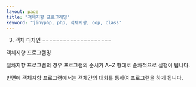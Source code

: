 ```yaml
---
layout: page
title: "객체지향 프로그래밍"
keyword: "jinyphp, php, 객체지향, oop, class"
---
```


03. 객체 디자인
====================


객체지향 프로그램밍

절차지향 프로그램의 경우 프로그램의 순서가 A~Z 형태로 순차적으로 실행이 됩니다.

반면에 객체지향 프로그램에서는 객체간의 대화를 통하여 프로그램을 하게 됩니다.










